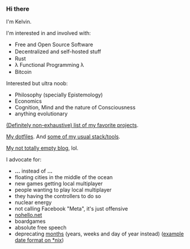 ### Hi there

I'm Kelvin.

I'm interested in and involved with:

- Free and Open Source Software
- Decentralized and self-hosted stuff
  <img src="https://raw.githubusercontent.com/FortAwesome/Font-Awesome/6.x/svgs/solid/circle-nodes.svg" width="16" height="16">
- Rust
  <img src="https://raw.githubusercontent.com/FortAwesome/Font-Awesome/6.x/svgs/brands/rust.svg" width="16" height="16">
- λ Functional Programming λ
- Bitcoin
  <img src="https://raw.githubusercontent.com/FortAwesome/Font-Awesome/6.x/svgs/brands/bitcoin.svg" width="16" height="16">

Interested but ultra noob:

- Philosophy (specially Epistemology)
- Economics
- Cognition, Mind and the nature of Consciousness
- anything evolutionary

[(Definitely non-exhaustive) list of my favorite projects](https://github.com/stars/steinerkelvin/lists/fav).

[My dotfiles](https://github.com/steinerkelvin/dotfiles). And [some of my usual stack/tools](https://github.com/stars/steinerkelvin/lists/my-stack).

[My not totally empty blog](https://blog.steinerkelvin.dev/), lol.

I advocate for:

- **…** instead of **...**
- floating cities in the middle of the ocean
- new games getting local multiplayer
- people wanting to play local multiplayer
- they having the controllers to do so
- nuclear energy
- not calling Facebook "Meta", it's just offensive
- [nohello.net](https://nohello.net)
- boardgames
- absolute free speech
- deprecating [months](https://www.youtube.com/watch?v=QezTrYHsr_s) (years, weeks and day of year instead) ([example date format on *nix][nomonth-format])

[nomonth-format]: https://github.com/steinerkelvin/dotfiles/blob/fe13e6fd8803e505b944daaafa06c4f99d0bd728/home/.i3status.conf#L52
